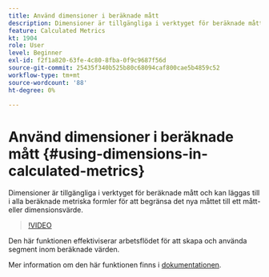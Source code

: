 ```yaml
---
title: Använd dimensioner i beräknade mått
description: Dimensioner är tillgängliga i verktyget för beräknade mått och kan läggas till i alla beräknade metriska formler för att begränsa det nya måttet till ett mått- eller dimensionsvärde.
feature: Calculated Metrics
kt: 1904
role: User
level: Beginner
exl-id: f2f1a820-63fe-4c80-8fba-0f9c9687f56d
source-git-commit: 25435f340b525b80c68094caf800cae5b4859c52
workflow-type: tm+mt
source-wordcount: '88'
ht-degree: 0%

---
```


# Använd dimensioner i beräknade mått {#using-dimensions-in-calculated-metrics}

Dimensioner är tillgängliga i verktyget för beräknade mått och kan läggas till i alla beräknade metriska formler för att begränsa det nya måttet till ett mått- eller dimensionsvärde.

>[!VIDEO](https://video.tv.adobe.com/v/23723/?quality=12&learn=on)

Den här funktionen effektiviserar arbetsflödet för att skapa och använda segment inom beräknade värden.

Mer information om den här funktionen finns i [dokumentationen](https://experienceleague.adobe.com/docs/analytics/components/calculated-metrics/calcmetric-workflow/cm-build-metrics.html?lang=en).
